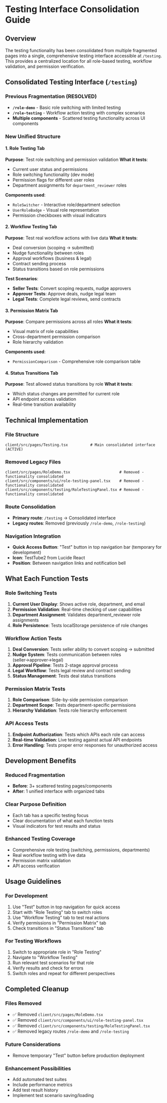 # Testing Interface Consolidation Guide

## Overview
The testing functionality has been consolidated from multiple fragmented pages into a single, comprehensive testing interface accessible at `/testing`. This provides a centralized location for all role-based testing, workflow validation, and permission verification.

## Consolidated Testing Interface (`/testing`)

### Previous Fragmentation (RESOLVED)
- **`/role-demo`** - Basic role switching with limited testing
- **`/role-testing`** - Workflow action testing with complex scenarios
- **Multiple components** - Scattered testing functionality across UI components

### New Unified Structure

#### 1. **Role Testing Tab** 
**Purpose**: Test role switching and permission validation
**What it tests**:
- Current user status and permissions
- Role switching functionality (dev mode)
- Permission flags for different user roles
- Department assignments for `department_reviewer` roles

**Components used**:
- `RoleSwitcher` - Interactive role/department selection
- `UserRoleBadge` - Visual role representation
- Permission checkboxes with visual indicators

#### 2. **Workflow Testing Tab**
**Purpose**: Test real workflow actions with live data
**What it tests**:
- Deal conversion (scoping → submitted)
- Nudge functionality between roles
- Approval workflows (business & legal)
- Contract sending process
- Status transitions based on role permissions

**Test Scenarios**:
- **Seller Tests**: Convert scoping requests, nudge approvers
- **Approver Tests**: Approve deals, nudge legal team
- **Legal Tests**: Complete legal reviews, send contracts

#### 3. **Permission Matrix Tab**
**Purpose**: Compare permissions across all roles
**What it tests**:
- Visual matrix of role capabilities
- Cross-department permission comparison
- Role hierarchy validation

**Components used**:
- `PermissionComparison` - Comprehensive role comparison table

#### 4. **Status Transitions Tab**
**Purpose**: Test allowed status transitions by role
**What it tests**:
- Which status changes are permitted for current role
- API endpoint access validation
- Real-time transition availability

## Technical Implementation

### File Structure
```
client/src/pages/Testing.tsx          # Main consolidated interface (ACTIVE)
```

### Removed Legacy Files
```
client/src/pages/RoleDemo.tsx                      # Removed - functionality consolidated
client/src/components/ui/role-testing-panel.tsx    # Removed - functionality consolidated  
client/src/components/testing/RoleTestingPanel.tsx # Removed - functionality consolidated
```

### Route Consolidation
- **Primary route**: `/testing` → Consolidated interface
- **Legacy routes**: Removed (previously `/role-demo`, `/role-testing`)

### Navigation Integration
- **Quick Access Button**: "Test" button in top navigation bar (temporary for development)
- **Icon**: TestTube2 from Lucide React
- **Position**: Between navigation links and notification bell

## What Each Function Tests

### Role Switching Tests
1. **Current User Display**: Shows active role, department, and email
2. **Permission Validation**: Real-time checking of user capabilities
3. **Department Assignment**: Validates department_reviewer role assignments
4. **Role Persistence**: Tests localStorage persistence of role changes

### Workflow Action Tests
1. **Deal Conversion**: Tests seller ability to convert scoping → submitted
2. **Nudge System**: Tests communication between roles (seller→approver→legal)
3. **Approval Pipeline**: Tests 2-stage approval process
4. **Legal Workflow**: Tests legal review and contract sending
5. **Status Management**: Tests deal status transitions

### Permission Matrix Tests
1. **Role Comparison**: Side-by-side permission comparison
2. **Department Scope**: Tests department-specific permissions
3. **Hierarchy Validation**: Tests role hierarchy enforcement

### API Access Tests
1. **Endpoint Authorization**: Tests which APIs each role can access
2. **Real-time Validation**: Live testing against actual API endpoints
3. **Error Handling**: Tests proper error responses for unauthorized access

## Development Benefits

### Reduced Fragmentation
- **Before**: 3+ scattered testing pages/components
- **After**: 1 unified interface with organized tabs

### Clear Purpose Definition
- Each tab has a specific testing focus
- Clear documentation of what each function tests
- Visual indicators for test results and status

### Enhanced Testing Coverage
- Comprehensive role testing (switching, permissions, departments)
- Real workflow testing with live data
- Permission matrix validation
- API access verification

## Usage Guidelines

### For Development
1. Use "Test" button in top navigation for quick access
2. Start with "Role Testing" tab to switch roles
3. Use "Workflow Testing" tab to test real actions
4. Verify permissions in "Permission Matrix" tab
5. Check transitions in "Status Transitions" tab

### For Testing Workflows
1. Switch to appropriate role in "Role Testing"
2. Navigate to "Workflow Testing"
3. Run relevant test scenarios for that role
4. Verify results and check for errors
5. Switch roles and repeat for different perspectives

## Completed Cleanup

### Files Removed
- ✅ Removed `client/src/pages/RoleDemo.tsx`
- ✅ Removed `client/src/components/ui/role-testing-panel.tsx`
- ✅ Removed `client/src/components/testing/RoleTestingPanel.tsx`
- ✅ Removed legacy routes `/role-demo` and `/role-testing`

### Future Considerations
- Remove temporary "Test" button before production deployment

### Enhancement Possibilities
- Add automated test suites
- Include performance metrics
- Add test result history
- Implement test scenario saving/loading